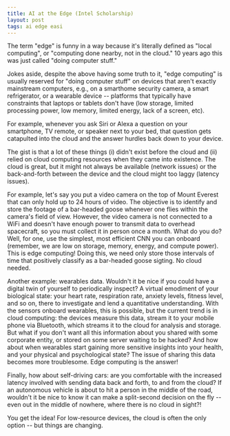 ```yaml
---
title: AI at the Edge (Intel Scholarship)
layout: post
tags: ai edge easi
---
```


The term "edge" is funny in a way because it's literally defined as "local computing", or
"computing done nearby, not in the cloud."  10 years ago this was just called "doing computer
stuff."  

Jokes aside, despite the above having some truth to it, "edge computing" is usually 
reserved for "doing computer stuff" on
devices that aren't exactly mainstream computers, e.g., on a smarthome security camera,  a
smart refrigerator, or a wearable device -- platforms that typically have constraints 
that laptops or tablets don't have (low storage, limited processing power, low memory,
limited energy, lack of a screen, etc).  

For example, whenever you ask Siri or Alexa a question on your smartphone, TV remote, 
or speaker next to your bed, that question gets catapulted
into the cloud and the answer hurdles back down to your device.  

The gist is that a lot of these things (i) didn't exist before the cloud and (ii) relied
on cloud computing resources when they came into existence.  The cloud is great, but
it might not always be available (network issues) or the back-and-forth between the
device and the cloud might too laggy (latency issues).  

For example, let's say
you put a video camera on the top of Mount Everest that can only hold up to 24 hours
of video.  The objective is to identify and store the footage of a bar-headed 
goose whenever one flies within the camera's field of view.  However, the video camera is not
connected to a WiFi and doesn't have enough power to transmit data to overhead spacecraft,
so you must collect it in person once a month.  What do you do?  Well, for one,
 use the simplest, most efficient CNN you can onboard (remember, we are low on storage,
memory, energy, and compute power).  This is edge computing!  Doing this, we need only store 
those intervals of time that positively classify as a bar-headed goose sigting.  No 
cloud needed.

Another example: wearables data.  Wouldn't it be nice if you could have a digital twin
of yourself to periodically inspect?  A virtual emodiment of your biological state: your
heart rate, respiration rate, anxiety levels, fitness level, and so on, there to 
investigate and lend a quantitative understanding.  With the sensors onboard wearables, this
is possible, but the current trend is in cloud computing: the devices measure this
data, stream it to your mobile phone via Bluetooth, which streams it to the cloud for
analysis and storage.  But what if you don't want all this information about you
shared with some corporate entity, or stored on some server waiting to be hacked?  And
how about when wearables start gaining more sensitive insights into your health, and your
physical and psychological state?  The issue of sharing this data becomes more
troublesome.  Edge computing is the answer!

Finally, how about self-driving cars: are you comfortable with the increased latency involved
with sending data back and forth, to and from the cloud?  If an autonomous vehicle is about to hit
a person in the middle of the road, wouldn't it be nice to know it can make a split-second
decision on the fly -- even out in the middle of nowhere, where there is no cloud in sight?!

You get the idea!  For low-resource devices, the
cloud is often the only option -- but things are changing.  

